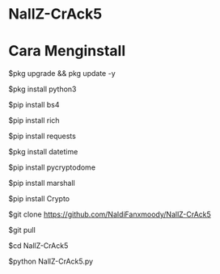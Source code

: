 # NallZ-CrAck5

# Cara Menginstall

$pkg upgrade && pkg update -y

$pkg install python3

$pip install bs4

$pip install rich

$pip install requests

$pkg install datetime

$pip install pycryptodome

$pip install marshall

$pip install Crypto

$git clone https://github.com/NaldiFanxmoody/NallZ-CrAck5

$git pull

$cd NallZ-CrAck5

$python NallZ-CrAck5.py
